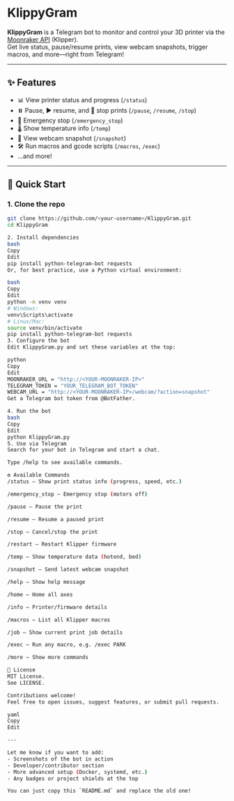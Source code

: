 # KlippyGram

**KlippyGram** is a Telegram bot to monitor and control your 3D printer via the [Moonraker API](https://moonraker.readthedocs.io/en/latest/) (Klipper).  
Get live status, pause/resume prints, view webcam snapshots, trigger macros, and more—right from Telegram!

---

## ✨ Features

- 📊 View printer status and progress (`/status`)
- ⏸️ Pause, ▶️ resume, and 🛑 stop prints (`/pause`, `/resume`, `/stop`)
- 🚨 Emergency stop (`/emergency_stop`)
- 🌡️ Show temperature info (`/temp`)
- 📸 View webcam snapshot (`/snapshot`)
- 🛠️ Run macros and gcode scripts (`/macros`, `/exec`)
- ...and more!

---

## 🚀 Quick Start

### 1. Clone the repo

```bash
git clone https://github.com/<your-username>/KlippyGram.git
cd KlippyGram

2. Install dependencies
bash
Copy
Edit
pip install python-telegram-bot requests
Or, for best practice, use a Python virtual environment:

bash
Copy
Edit
python -m venv venv
# Windows:
venv\Scripts\activate
# Linux/Mac:
source venv/bin/activate
pip install python-telegram-bot requests
3. Configure the bot
Edit KlippyGram.py and set these variables at the top:

python
Copy
Edit
MOONRAKER_URL = "http://<YOUR-MOONRAKER-IP>"
TELEGRAM_TOKEN = "YOUR_TELEGRAM_BOT_TOKEN"
WEBCAM_URL = "http://<YOUR-MOONRAKER-IP>/webcam/?action=snapshot"
Get a Telegram bot token from @BotFather.

4. Run the bot
bash
Copy
Edit
python KlippyGram.py
5. Use via Telegram
Search for your bot in Telegram and start a chat.

Type /help to see available commands.

⚙️ Available Commands
/status — Show print status info (progress, speed, etc.)

/emergency_stop — Emergency stop (motors off)

/pause — Pause the print

/resume — Resume a paused print

/stop — Cancel/stop the print

/restart — Restart Klipper firmware

/temp — Show temperature data (hotend, bed)

/snapshot — Send latest webcam snapshot

/help — Show help message

/home — Home all axes

/info — Printer/firmware details

/macros — List all Klipper macros

/job — Show current print job details

/exec — Run any macro, e.g. /exec PARK

/more — Show more commands

📝 License
MIT License.
See LICENSE.

Contributions welcome!
Feel free to open issues, suggest features, or submit pull requests.

yaml
Copy
Edit

---

Let me know if you want to add:
- Screenshots of the bot in action
- Developer/contributor section
- More advanced setup (Docker, systemd, etc.)
- Any badges or project shields at the top

You can just copy this `README.md` and replace the old one!
